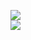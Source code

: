 [![](https://img.shields.io/badge/Made%20With-Github%20Spray-lightgrey.svg?style=for-the-badge&logo=github)](https://github.com/Annihil/github-spray#1386)  
[![](https://i.imgur.com/2DrTn0Z.gif)](https://github.com/Annihil/github-spray)